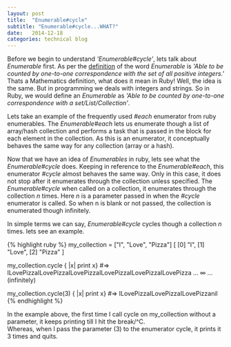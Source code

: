 ```yaml
---
layout: post
title:  "Enumerable#cycle"
subtitle: "Enumerable#cycle...WHAT?"
date:   2014-12-18
categories: technical blog
---
```

        
Before we begin to understand *'Enumerable#cycle'*, lets talk about *Enumerable* first. As per the [definition](http://www.oxforddictionaries.com/us/definition/american_english/enumerable?searchDictCode=all) of the word *Enumerable* is *'Able to be counted by one-to-one correspondence with the set of all positive integers.'* Thats a Mathematics definition, what does it mean in Ruby! Well, the idea is the same. But in programming we deals with integers and strings. So in Ruby, we would define an *Enumerable* as *'Able to be counted by one-to-one correspondence with a set/List/Collection'*.
        
        
Lets take an example of the frequently used *#each* enumerator from ruby enumerables. The *Enumerable#each* lets us enumerate though a list of array/hash collection and performs a task that is passed in the block for each element in the collection. As this is an enumerator, it conceptually behaves the same way for any collection (array or a hash). 
        
        
Now that we have an idea of *Enumerables* in ruby, lets see what the *Enumerable#cycle* does. Keeping in reference to the *Enumerable#each*, this enumerator *#cycle* almost behaves the same way. Only in this case, it does not stop after it enumerates through the collection unless specified. The *Enumerable#cycle* when called on a collection, it enumerates through the collection *n* times. Here *n* is a parameter passed in when the *#cycle* enumerator is called. So when n is blank or not passed, the collection is enumerated though infinitely.
        
        
In simple terms we can say, *Enumerable#cycle* cycles though a collection *n* times. lets see an example.

{% highlight ruby %}
my_collection = ["I", "Love", "Pizza"]
[
    [0] "I",
    [1] "Love",
    [2] "Pizza"
]

my_collection.cycle { |x| print x}
#=> ILovePizzaILovePizzaILovePizzaILovePizzaILovePizzaILovePizza ... ∞ ... (infinitely)

my_collection.cycle(3) { |x| print x}
#=> ILovePizzaILovePizzaILovePizzanil
{% endhighlight %}
        
In the example above, the first time I call cycle on my_collection without a parameter, it keeps printing till I hit the break/^C.<br>Whereas, when I pass the parameter (3) to the enumerator cycle, it prints it 3 times and quits.

        